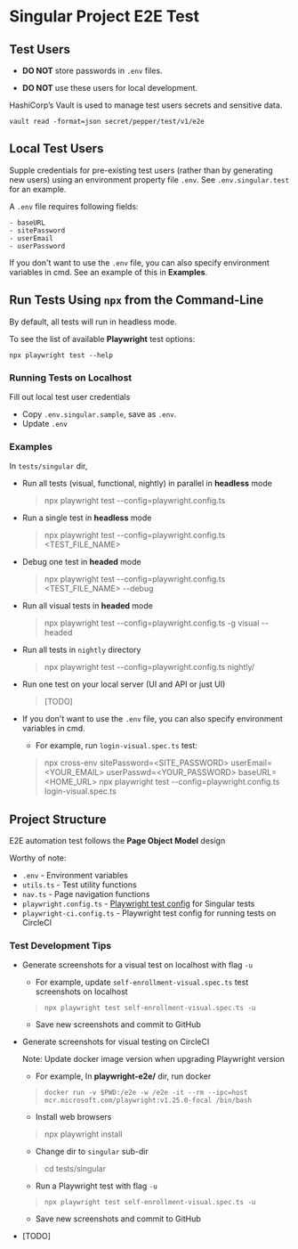 # Singular Project E2E Test

## Test Users

- **DO NOT** store passwords in `.env` files.

- **DO NOT** use these users for local development.

HashiCorp’s Vault is used to manage test users secrets and sensitive data.
  ```
  vault read -format=json secret/pepper/test/v1/e2e 
  ```

## Local Test Users

Supple credentials for pre-existing test users (rather than by generating new users) using an environment property file `.env`. See `.env.singular.test` for an
example.

A `.env` file requires following fields:
```angular2html
- baseURL
- sitePassword
- userEmail
- userPassword
```

If you don't want to use the `.env` file, you can also specify environment variables in cmd. See an example of this in **Examples**.

## Run Tests Using `npx` from the Command-Line

By default, all tests will run in headless mode.

To see the list of available **Playwright** test options: <div class="text-blue">```npx playwright test --help```</div>

### Running Tests on Localhost

Fill out local test user credentials

- Copy `.env.singular.sample`, save as `.env`.
- Update `.env`

### Examples

In `tests/singular` dir,

* Run all tests (visual, functional, nightly) in parallel in **headless** mode
  > npx playwright test --config=playwright.config.ts
  
* Run a single test in **headless** mode
  > npx playwright test --config=playwright.config.ts <TEST_FILE_NAME>

* Debug one test in **headed** mode
  > npx playwright test --config=playwright.config.ts <TEST_FILE_NAME> --debug

* Run all visual tests in **headed** mode
  > npx playwright test --config=playwright.config.ts -g visual  --headed

* Run all tests in `nightly` directory
  > npx playwright test --config=playwright.config.ts nightly/

* Run one test on your local server (UI and API or just UI)
  > [TODO]

* If you don't want to use the `.env` file, you can also specify environment
  variables in cmd.
  * For example, run `login-visual.spec.ts` test:
  > npx cross-env sitePassword=<SITE_PASSWORD> userEmail=<YOUR_EMAIL> userPasswd=<YOUR_PASSWORD> baseURL=<HOME_URL> npx playwright test --config=playwright.config.ts login-visual.spec.ts


## Project Structure
E2E automation test follows the **Page Object Model** design

Worthy of note:
* `.env`     - Environment variables
* `utils.ts` - Test utility functions
* `nav.ts`   - Page navigation functions
* `playwright.config.ts` - [Playwright test config](https://playwright.dev/docs/test-configuration) for Singular tests
* `playwright-ci.config.ts` - Playwright test config for running tests on CircleCI

### Test Development Tips
- Generate screenshots for a visual test on localhost with flag `-u`
  - For example, update `self-enrollment-visual.spec.ts` test screenshots on localhost
  > `npx playwright test self-enrollment-visual.spec.ts -u`
  - Save new screenshots and commit to GitHub
  

- Generate screenshots for visual testing on CircleCI

   Note: Update docker image version when upgrading Playwright version
  - For example,
  In **playwright-e2e/** dir, run docker
  > `docker run -v $PWD:/e2e -w /e2e -it --rm --ipc=host mcr.microsoft.com/playwright:v1.25.0-focal /bin/bash`
  
  - Install web browsers
  > npx playwright install

  - Change dir to `singular` sub-dir
  > cd tests/singular
  
  - Run a Playwright test with flag `-u`
  > `npx playwright test self-enrollment-visual.spec.ts -u`
  
  - Save new screenshots and commit to GitHub


- [TODO]
